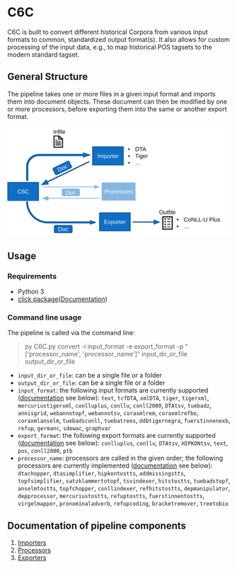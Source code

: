 # C6C

C6C is built to convert different historical Corpora from various input formats to common, standardized output format(s). It also allows for custom processing of the input data, e.g., to map historical POS tagsets to the modern standard tagset.

## General Structure

The pipeline takes one or more files in a given input format and imports them into document objects. These document can then be modified by one or more processors, before exporting them into the same or another export format.

![Pipeline structure](/doc/pipeline.svg)
## Usage

### Requirements

- Python 3
- [click package](https://pypi.org/project/click/)([Documentation](https://click.palletsprojects.com/))

### Command line usage

The pipeline is called via the command line:

> py C6C.py convert -i input_format -e export_format -p "['processor_name', 'processor_name']" input_dir_or_file output_dir_or_file

- `input_dir_or_file`: can be a single file or a folder
- `output_dir_or_file`: can be a single file or a folder
- `input_format`: the following input formats are currently supported ([documentation](#importers) see below): `text`, `tcfDTA`, `xmlDTA`, `tiger`, `tigerxml`, `mercuriustigerxml`, `conlluplus`, `conllu`, `conll2000`, `DTAtsv`, `tuebadz`, `annisgrid`, `webannotopf`, `webannotsv`, `coraxmlrem`, `coraxmlrefbo`, `coraxmlanselm`, `tuebadsconll`, `tuebatrees`, `ddbtigernegra`, `fuerstinnenexb`, `refup`, `germanc`, `sdewac`, `graphvar` 
- `export_format`: the following export formats are currently supported ([documentation](#exporters) see below): `conlluplus`, `conllu`, `DTAtsv`, `HIPKONtsv`, `text`, `pos`, `conll2000`, `ptb`
- `processor_name`: processors are called in the given order; the following processors are currently implemented ([documentation](#processors) see below): `dtachopper`, `dtasimplifier`, `hipkontostts`, `addmissingstts`, `topfsimplifier`, `satzklammertotopf`, `tsvindexer`, `hitstostts`,  `tuebadstopf`, `anselmtostts`, `topfchopper`, `conllindexer`, `refhitstostts`,  `depmanipulator`, `depprocessor`, `mercuriustostts`, `refuptostts`, `fuerstinnentostts`, `virgelmapper`, `pronominaladverb`, `refupcoding`, `bracketremover`, `treetobio`

## Documentation of pipeline components

1. [Importers](/README_Importers.md)
2. [Processors](/README_Processors.md)
3. [Exporters](/README_Exporters.md)
